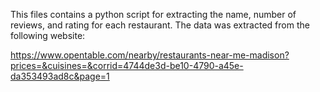 This files contains a python script for extracting the name, number of reviews, and rating for each restaurant.
The data was extracted from the following website:

https://www.opentable.com/nearby/restaurants-near-me-madison?prices=&cuisines=&corrid=4744de3d-be10-4790-a45e-da353493ad8c&page=1
